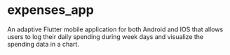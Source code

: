 # expenses_app

An adaptive Flutter mobile application for both Android and IOS that allows users to log their daily spending during week days and visualize the spending data in a chart.
